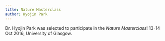 ```yaml
---
title: Nature Masterclass
author: Hyojin Park
---
```

Dr. Hyojin Park was selected to participate in the *Nature Masterclass*! 13-14 Oct 2016, University of Glasgow.
